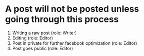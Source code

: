 # A post will not be posted unless going through this process
1. Writing a raw post (role: Writer)
2. Editing (role: Editor)
3. Post in private for further facebook optimization (role: Editor)
4. Post goes public (role: Editor)